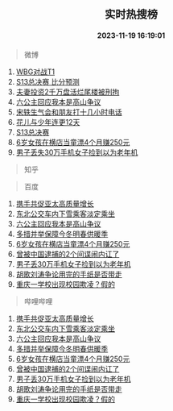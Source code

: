 <div align="center"><h2>实时热搜榜</h2><h4>2023-11-19 16:19:01</h4></div>

> 微博  

1. [WBG对战T1](https://s.weibo.com/weibo?q=%23WBG%E5%AF%B9%E6%88%98T1%23&t=31&band_rank=1&Refer=top)<br />
2. [S13总决赛 比分预测](https://s.weibo.com/weibo?q=S13%E6%80%BB%E5%86%B3%E8%B5%9B%20%E6%AF%94%E5%88%86%E9%A2%84%E6%B5%8B&t=31&band_rank=2&Refer=top)<br />
3. [夫妻投资2千万盘活烂尾楼被刑拘](https://s.weibo.com/weibo?q=%23%E5%A4%AB%E5%A6%BB%E6%8A%95%E8%B5%842%E5%8D%83%E4%B8%87%E7%9B%98%E6%B4%BB%E7%83%82%E5%B0%BE%E6%A5%BC%E8%A2%AB%E5%88%91%E6%8B%98%23&t=31&band_rank=3&Refer=top)<br />
4. [六公主回应我本是高山争议](https://s.weibo.com/weibo?q=%23%E5%85%AD%E5%85%AC%E4%B8%BB%E5%9B%9E%E5%BA%94%E6%88%91%E6%9C%AC%E6%98%AF%E9%AB%98%E5%B1%B1%E4%BA%89%E8%AE%AE%23&t=31&band_rank=4&Refer=top)<br />
5. [宋轶生气会和朋友打十几小时电话](https://s.weibo.com/weibo?q=%23%E5%AE%8B%E8%BD%B6%E7%94%9F%E6%B0%94%E4%BC%9A%E5%92%8C%E6%9C%8B%E5%8F%8B%E6%89%93%E5%8D%81%E5%87%A0%E5%B0%8F%E6%97%B6%E7%94%B5%E8%AF%9D%23&t=31&band_rank=5&Refer=top)<br />
6. [花儿与少年连更12天](https://s.weibo.com/weibo?q=%23%E8%8A%B1%E5%84%BF%E4%B8%8E%E5%B0%91%E5%B9%B4%E8%BF%9E%E6%9B%B412%E5%A4%A9%23&t=31&band_rank=6&Refer=top)<br />
7. [S13总决赛](https://s.weibo.com/weibo?q=S13%E6%80%BB%E5%86%B3%E8%B5%9B&t=31&band_rank=7&Refer=top)<br />
8. [6岁女孩在横店当童漂4个月赚250元](https://s.weibo.com/weibo?q=%236%E5%B2%81%E5%A5%B3%E5%AD%A9%E5%9C%A8%E6%A8%AA%E5%BA%97%E5%BD%93%E7%AB%A5%E6%BC%824%E4%B8%AA%E6%9C%88%E8%B5%9A250%E5%85%83%23&t=31&band_rank=8&Refer=top)<br />
9. [男子丢失30万手机女子捡到以为老年机](https://s.weibo.com/weibo?q=%23%E7%94%B7%E5%AD%90%E4%B8%A2%E5%A4%B130%E4%B8%87%E6%89%8B%E6%9C%BA%E5%A5%B3%E5%AD%90%E6%8D%A1%E5%88%B0%E4%BB%A5%E4%B8%BA%E8%80%81%E5%B9%B4%E6%9C%BA%23&t=31&band_rank=9&Refer=top)<br />

> 知乎  


> 百度  

1. [携手共促亚太高质量增长](https://www.baidu.com/s?wd=%E6%90%BA%E6%89%8B%E5%85%B1%E4%BF%83%E4%BA%9A%E5%A4%AA%E9%AB%98%E8%B4%A8%E9%87%8F%E5%A2%9E%E9%95%BF&sa=fyb_news&rsv_dl=fyb_news)<br />
2. [东北公交车内下雪乘客淡定乘坐](https://www.baidu.com/s?wd=%E4%B8%9C%E5%8C%97%E5%85%AC%E4%BA%A4%E8%BD%A6%E5%86%85%E4%B8%8B%E9%9B%AA%E4%B9%98%E5%AE%A2%E6%B7%A1%E5%AE%9A%E4%B9%98%E5%9D%90&sa=fyb_news&rsv_dl=fyb_news)<br />
3. [六公主回应我本是高山争议](https://www.baidu.com/s?wd=%E5%85%AD%E5%85%AC%E4%B8%BB%E5%9B%9E%E5%BA%94%E6%88%91%E6%9C%AC%E6%98%AF%E9%AB%98%E5%B1%B1%E4%BA%89%E8%AE%AE&sa=fyb_news&rsv_dl=fyb_news)<br />
4. [多措并举保障今冬明春供暖季](https://www.baidu.com/s?wd=%E5%A4%9A%E6%8E%AA%E5%B9%B6%E4%B8%BE%E4%BF%9D%E9%9A%9C%E4%BB%8A%E5%86%AC%E6%98%8E%E6%98%A5%E4%BE%9B%E6%9A%96%E5%AD%A3&sa=fyb_news&rsv_dl=fyb_news)<br />
5. [6岁女孩在横店当童漂4个月赚250元](https://www.baidu.com/s?wd=6%E5%B2%81%E5%A5%B3%E5%AD%A9%E5%9C%A8%E6%A8%AA%E5%BA%97%E5%BD%93%E7%AB%A5%E6%BC%824%E4%B8%AA%E6%9C%88%E8%B5%9A250%E5%85%83&sa=fyb_news&rsv_dl=fyb_news)<br />
6. [曾被中国逮捕的2个间谍闹内讧了](https://www.baidu.com/s?wd=%E6%9B%BE%E8%A2%AB%E4%B8%AD%E5%9B%BD%E9%80%AE%E6%8D%95%E7%9A%842%E4%B8%AA%E9%97%B4%E8%B0%8D%E9%97%B9%E5%86%85%E8%AE%A7%E4%BA%86&sa=fyb_news&rsv_dl=fyb_news)<br />
7. [男子丢30万手机女子捡到以为老年机](https://www.baidu.com/s?wd=%E7%94%B7%E5%AD%90%E4%B8%A230%E4%B8%87%E6%89%8B%E6%9C%BA%E5%A5%B3%E5%AD%90%E6%8D%A1%E5%88%B0%E4%BB%A5%E4%B8%BA%E8%80%81%E5%B9%B4%E6%9C%BA&sa=fyb_news&rsv_dl=fyb_news)<br />
8. [胡歌刘涛争论用完的手纸是否带走](https://www.baidu.com/s?wd=%E8%83%A1%E6%AD%8C%E5%88%98%E6%B6%9B%E4%BA%89%E8%AE%BA%E7%94%A8%E5%AE%8C%E7%9A%84%E6%89%8B%E7%BA%B8%E6%98%AF%E5%90%A6%E5%B8%A6%E8%B5%B0&sa=fyb_news&rsv_dl=fyb_news)<br />
9. [重庆一学校出现校园欺凌？假的](https://www.baidu.com/s?wd=%E9%87%8D%E5%BA%86%E4%B8%80%E5%AD%A6%E6%A0%A1%E5%87%BA%E7%8E%B0%E6%A0%A1%E5%9B%AD%E6%AC%BA%E5%87%8C%EF%BC%9F%E5%81%87%E7%9A%84&sa=fyb_news&rsv_dl=fyb_news)<br />

> 哔哩哔哩  

1. [携手共促亚太高质量增长](https://www.baidu.com/s?wd=%E6%90%BA%E6%89%8B%E5%85%B1%E4%BF%83%E4%BA%9A%E5%A4%AA%E9%AB%98%E8%B4%A8%E9%87%8F%E5%A2%9E%E9%95%BF&sa=fyb_news&rsv_dl=fyb_news)<br />
2. [东北公交车内下雪乘客淡定乘坐](https://www.baidu.com/s?wd=%E4%B8%9C%E5%8C%97%E5%85%AC%E4%BA%A4%E8%BD%A6%E5%86%85%E4%B8%8B%E9%9B%AA%E4%B9%98%E5%AE%A2%E6%B7%A1%E5%AE%9A%E4%B9%98%E5%9D%90&sa=fyb_news&rsv_dl=fyb_news)<br />
3. [六公主回应我本是高山争议](https://www.baidu.com/s?wd=%E5%85%AD%E5%85%AC%E4%B8%BB%E5%9B%9E%E5%BA%94%E6%88%91%E6%9C%AC%E6%98%AF%E9%AB%98%E5%B1%B1%E4%BA%89%E8%AE%AE&sa=fyb_news&rsv_dl=fyb_news)<br />
4. [多措并举保障今冬明春供暖季](https://www.baidu.com/s?wd=%E5%A4%9A%E6%8E%AA%E5%B9%B6%E4%B8%BE%E4%BF%9D%E9%9A%9C%E4%BB%8A%E5%86%AC%E6%98%8E%E6%98%A5%E4%BE%9B%E6%9A%96%E5%AD%A3&sa=fyb_news&rsv_dl=fyb_news)<br />
5. [6岁女孩在横店当童漂4个月赚250元](https://www.baidu.com/s?wd=6%E5%B2%81%E5%A5%B3%E5%AD%A9%E5%9C%A8%E6%A8%AA%E5%BA%97%E5%BD%93%E7%AB%A5%E6%BC%824%E4%B8%AA%E6%9C%88%E8%B5%9A250%E5%85%83&sa=fyb_news&rsv_dl=fyb_news)<br />
6. [曾被中国逮捕的2个间谍闹内讧了](https://www.baidu.com/s?wd=%E6%9B%BE%E8%A2%AB%E4%B8%AD%E5%9B%BD%E9%80%AE%E6%8D%95%E7%9A%842%E4%B8%AA%E9%97%B4%E8%B0%8D%E9%97%B9%E5%86%85%E8%AE%A7%E4%BA%86&sa=fyb_news&rsv_dl=fyb_news)<br />
7. [男子丢30万手机女子捡到以为老年机](https://www.baidu.com/s?wd=%E7%94%B7%E5%AD%90%E4%B8%A230%E4%B8%87%E6%89%8B%E6%9C%BA%E5%A5%B3%E5%AD%90%E6%8D%A1%E5%88%B0%E4%BB%A5%E4%B8%BA%E8%80%81%E5%B9%B4%E6%9C%BA&sa=fyb_news&rsv_dl=fyb_news)<br />
8. [胡歌刘涛争论用完的手纸是否带走](https://www.baidu.com/s?wd=%E8%83%A1%E6%AD%8C%E5%88%98%E6%B6%9B%E4%BA%89%E8%AE%BA%E7%94%A8%E5%AE%8C%E7%9A%84%E6%89%8B%E7%BA%B8%E6%98%AF%E5%90%A6%E5%B8%A6%E8%B5%B0&sa=fyb_news&rsv_dl=fyb_news)<br />
9. [重庆一学校出现校园欺凌？假的](https://www.baidu.com/s?wd=%E9%87%8D%E5%BA%86%E4%B8%80%E5%AD%A6%E6%A0%A1%E5%87%BA%E7%8E%B0%E6%A0%A1%E5%9B%AD%E6%AC%BA%E5%87%8C%EF%BC%9F%E5%81%87%E7%9A%84&sa=fyb_news&rsv_dl=fyb_news)<br />
